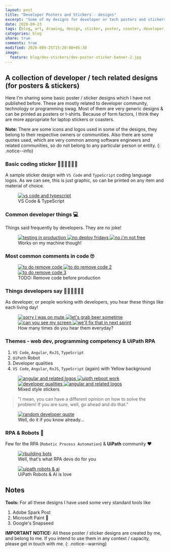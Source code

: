 ```yaml
---
layout: post
title: "Developer Posters and Stickers - designs"
excerpt: "Some of my designs for developer or tech posters and stickers"
date: 2020-09-23
tags: [blog, art, drawing, design, sticker, poster, coaster, developer, tech, quotes]
categories: blog
share: true
comments: true
modified: 2020-089-25T15:20:00+05:30
image:
  feature: blog/dev-stickers/dev-poster-sticker-banner-2.jpg
---
```


## A collection of developer / tech related designs (for posters & stickers)

Here I'm sharing some basic poster / sticker designs which I have not published before. These are mostly related to developer community, technology or programming swag. Most of them are very generic designs & can be printed as posters or t-shirts. Because of form factors, I think they are more appropriate for laptop stickers or coasters.

**Note:** There are some icons and logos used in some of the designs, they belong to their respective owners or communities. Also there are some quotes used, which are very common among software engineers and related communities, so do not belong to any particular person or entity.
{: .notice--info}

### Basic coding sticker 👩🏽‍💻👨🏼‍💻

A sample sticker design with `VS Code` and `TypeScript` coding language logos. As we can see, this is just graphic, so can be printed on any item and material of choice.

<figure>
	<a href="/images/blog/dev-stickers/vs-code-and-typescript-2-01.jpeg">
        <img src="/images/blog/dev-stickers/vs-code-and-typescript-2-01.jpeg" alt="vs code and typescript" title="VS Code & TypeScript">
    </a>
	<figcaption>VS Code & TypeScript</figcaption>
</figure>

### Common developer things 💻

Things said frequently by developers. They are no joke!

<figure class="third">
	<a href="/images/blog/dev-stickers/testing-code-in-prod-01.jpeg">
        <img src="/images/blog/dev-stickers/testing-code-in-prod-01.jpeg" alt="testing in production" title="Testing in production">
    </a>
	<a href="/images/blog/dev-stickers/no-deploy-fridays-01.jpeg">
        <img src="/images/blog/dev-stickers/no-deploy-fridays-01.jpeg" alt="no deploy fridays" title="No deploy Fridays">
    </a>
    <a href="/images/blog/dev-stickers/im-not-free-01.jpeg">
        <img src="/images/blog/dev-stickers/im-not-free-01.jpeg" alt="no i'm not free" title="I'm not free for 5 min">
    </a>
	<figcaption>Works on my machine though!</figcaption>
</figure>

### Most common comments in code 🙄

<figure class="third">
	<a href="/images/blog/dev-stickers/to-do-1-01.jpeg">
        <img src="/images/blog/dev-stickers/to-do-1-01.jpeg" alt="to do remove code" title="To do remove code">
    </a>
	<a href="/images/blog/dev-stickers/to-do-7-01.jpeg">
        <img src="/images/blog/dev-stickers/to-do-7-01.jpeg" alt="to do remove code 2" title="To do remove code 2">
    </a>
    <a href="/images/blog/dev-stickers/to-do-8-01.jpeg">
        <img src="/images/blog/dev-stickers/to-do-8-01.jpeg" alt="to do remove code 3" title="To do remove code 3">
    </a>
	<figcaption>TODO: Remove code before production</figcaption>
</figure>

### Things developers say 🙋🏾‍♂️🙋🏻‍♀️

As developer, or people working with developers, you hear these things like each living day!

<figure class="half">
<a href="/images/blog/dev-stickers/zoom-2-01.jpeg">
        <img src="/images/blog/dev-stickers/zoom-2-01.jpeg" alt="sorry I was on mute" title="Zoom: Sorry, I was on mute!">
    </a>
	<a href="/images/blog/dev-stickers/slack-1-01.jpeg">
        <img src="/images/blog/dev-stickers/slack-1-01.jpeg" alt="let's grab beer sometime" title="Slack: Let's grab beer sometime">
    </a>
    <a href="/images/blog/dev-stickers/zoom-1-01.jpeg">
        <img src="/images/blog/dev-stickers/zoom-1-01.jpeg" alt="can you see my screen" title="Zoom: Can you see my screen?">
    </a>
    <a href="/images/blog/dev-stickers/next-sprint-01.jpeg">
        <img src="/images/blog/dev-stickers/next-sprint-01.jpeg" alt="we'll fix that in next sprint" title="We'll fix that in next sprint">
    </a>    
	<figcaption>How many times do you hear them everyday?</figcaption>
</figure>

### Themes - web dev, programming competency & UiPath RPA

1. `VS Code`, `Angular`, `RxJS`, `TypeScript`
2. `UiPath` Robot
3. Developer qualities
4. `VS Code`, `Angular`, `RxJS`, `TypeScript` (again) with Yellow background

<figure class="half">
<a href="/images/blog/dev-stickers/vs-code-angular-rxjs-ts-01.jpeg">
        <img src="/images/blog/dev-stickers/vs-code-angular-rxjs-ts-01.jpeg" alt="angular and related logos" title="Angular and related logos">
    </a>
	<a href="/images/blog/dev-stickers/uipath-reboot-work-01.jpeg">
        <img src="/images/blog/dev-stickers/uipath-reboot-work-01.jpeg" alt="uipth reboot work" title="UiPath Reboot Work">
    </a>
    <a href="/images/blog/dev-stickers/coding-design-problem-solving-3-01.jpeg">
        <img src="/images/blog/dev-stickers/coding-design-problem-solving-3-01.jpeg" alt="developer qualities" title="Developer qualities">
    </a>
    <a href="/images/blog/dev-stickers/vs-code-angular-rxjs-ts-yellow-01.jpeg">
        <img src="/images/blog/dev-stickers/vs-code-angular-rxjs-ts-yellow-01.jpeg" alt="angular and related logos" title="Angular and related logos in Yellow">
    </a>    
	<figcaption>Mixed style stickers</figcaption>
</figure>

> "I mean, you can have a different opinion on how to solve the problem! If you are sure, well, go ahead and do that."

<figure>
	<a href="/images/blog/dev-stickers/yes-that-too-4-01.jpeg">
        <img src="/images/blog/dev-stickers/yes-that-too-4-01.jpeg" alt="random developer quote" title="Yes, you can do that too">
    </a>
	<figcaption>Well, do it if you know already...</figcaption>
</figure>

### RPA & Robots 🤖

Few for the RPA (`Robotic Process Automation`) & **UiPath** community ❤

<figure>
	<a href="/images/blog/dev-stickers/building-bots-01.jpeg">
        <img src="/images/blog/dev-stickers/building-bots-01.jpeg" alt="rbuilding bots" title="Building bots">
    </a>
	<figcaption>Well, that's what RPA devs do for you</figcaption>
</figure>

<figure>
	<a href="/images/blog/dev-stickers/uipath-robot-ai-01.jpeg">
        <img src="/images/blog/dev-stickers/uipath-robot-ai-01.jpeg" alt="uipath robots & ai" title="UiPath robots & AI">
    </a>
	<figcaption>UiPath Robots & AI is love</figcaption>
</figure>

## Notes

**Tools:** For all these designs I have used some very standard tools like

1. Adobe Spark Post
2. Microsoft Paint 😬
3. Google's Snapseed

**IMPORTANT NOTICE:** All these poster / sticker designs are created by me, and belong to me. If you intend to use them in any context / capacity, please get in touch with me.
{: .notice--warning}